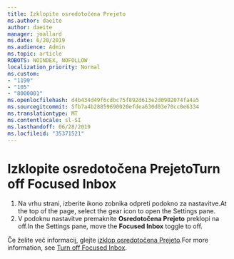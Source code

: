 ```yaml
---
title: Izklopite osredotočena Prejeto
ms.author: daeite
author: daeite
manager: joallard
ms.date: 6/20/2019
ms.audience: Admin
ms.topic: article
ROBOTS: NOINDEX, NOFOLLOW
localization_priority: Normal
ms.custom:
- "1199"
- "105"
- "8000001"
ms.openlocfilehash: d4b434d49f6cdbc75f892d613e2d0902074fa4a5
ms.sourcegitcommit: 5fb7a4b28859690020efdea630d03e70cc0e6334
ms.translationtype: MT
ms.contentlocale: sl-SI
ms.lasthandoff: 06/28/2019
ms.locfileid: "35371521"
---
```

# <a name="turn-off-focused-inbox"></a><span data-ttu-id="064d7-102">Izklopite osredotočena Prejeto</span><span class="sxs-lookup"><span data-stu-id="064d7-102">Turn off Focused Inbox</span></span>

1. <span data-ttu-id="064d7-103">Na vrhu strani, izberite ikono zobnika odpreti podokno za nastavitve.</span><span class="sxs-lookup"><span data-stu-id="064d7-103">At the top of the page, select the gear icon to open the Settings pane.</span></span>
2. <span data-ttu-id="064d7-104">V podoknu nastavitve premaknite **Osredotočena Prejeto** preklopi na off.</span><span class="sxs-lookup"><span data-stu-id="064d7-104">In the Settings pane, move the **Focused Inbox** toggle to off.</span></span>

<span data-ttu-id="064d7-105">Če želite več informacij, glejte [izklop osredotočena Prejeto](https://support.office.com/article/f714d94d-9e63-4217-9ccb-6cb2986aa1b2?wt.mc_id=Office_Outlook_com_Alchemy#bkmk_outlookcom).</span><span class="sxs-lookup"><span data-stu-id="064d7-105">For more information, see [Turn off Focused Inbox](https://support.office.com/article/f714d94d-9e63-4217-9ccb-6cb2986aa1b2?wt.mc_id=Office_Outlook_com_Alchemy#bkmk_outlookcom).</span></span>